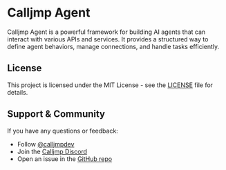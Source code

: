 # Calljmp Agent

Calljmp Agent is a powerful framework for building AI agents that can interact with various APIs and services. It provides a structured way to define agent behaviors, manage connections, and handle tasks efficiently.

## License

This project is licensed under the MIT License - see the [LICENSE](LICENSE) file for details.

## Support & Community

If you have any questions or feedback:

- Follow [@calljmpdev](https://x.com/calljmpdev)
- Join the [Calljmp Discord](https://discord.gg/DHsrADPUC6)
- Open an issue in the [GitHub repo](https://github.com/Calljmp/calljmp-agent/issues)
